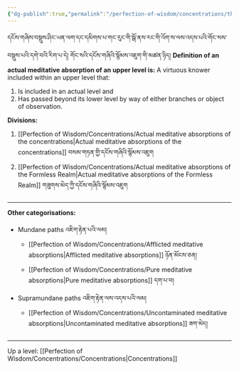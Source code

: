 ```yaml
---
{"dg-publish":true,"permalink":"/perfection-of-wisdom/concentrations/the-result-attained-actual-meditative-absorption/"}
---
```


དངོས་གཞིས་བསྡུས་ཤིང་ཡན་ལག་དང་དམིགས་པ་གང་རུང་གི་སྒོ་ནས་རང་གི་འོག་ས་ལས་འདས་པའི་གོང་སས་བསྡུས་པའི་དགེ་བའི་རིག་པ་དེ། 
གོང་སའི་དངོས་གཞིའི་སྙོམས་འཇུག་གི་མཚན་ཉིད།
**Definition of an actual meditative absorption of an upper level is:** A virtuous knower included within an upper level that:
1. Is included in an actual level and
2. Has passed beyond its lower level by way of either branches or object of observation.

**Divisions:**
1. [[Perfection of Wisdom/Concentrations/Actual meditative absorptions of the concentrations\|Actual meditative absorptions of the concentrations]] བསམ་གཏན་གྱི་དངོས་གཞིའི་སྙོམས་འཇུག
2. [[Perfection of Wisdom/Concentrations/Actual meditative absorptions of the Formless Realm\|Actual meditative absorptions of the Formless Realm]] གཟུགས་མེད་ཀྱི་དངོས་གཞིའི་སྙོམས་འཇུག

---
**Other categorisations:**
- Mundane paths འཇིག་རྟེན་པའི་ལམ།
	- [[Perfection of Wisdom/Concentrations/Afflicted meditative absorptions\|Afflicted meditative absorptions]] ཉོན་མོངས་ཅན།
	- [[Perfection of Wisdom/Concentrations/Pure meditative absorptions\|Pure meditative absorptions]] དག་པ་བ།
- Supramundane paths འཇིག་རྟེན་ལས་འདས་པའི་ལམ།
	- [[Perfection of Wisdom/Concentrations/Uncontaminated meditative absorptions\|Uncontaminated meditative absorptions]] ཟག་མེད།

---
Up a level: [[Perfection of Wisdom/Concentrations/Concentrations\|Concentrations]]